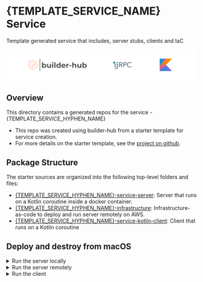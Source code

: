 # {TEMPLATE_SERVICE_NAME} Service
Template generated service that includes, server stubs, clients and IaC

![](logo/bh_grpc_kotlin.png)

## Overview

This directory contains a generated repos for the service - {TEMPLATE_SERVICE_HYPHEN_NAME}

- This repo was created using builder-hub from a starter template for service creation.
- For more details on the starter template, see the [project on github](https://github.com/builder-hub/starter-service).

## Package Structure

The starter sources are organized into the following top-level folders and files:

- [{TEMPLATE_SERVICE_HYPHEN_NAME}-service-server]({TEMPLATE_SERVICE_HYPHEN_NAME}-service-server): Server that runs on a Kotlin coroutine inside a docker container.
- [{TEMPLATE_SERVICE_HYPHEN_NAME}-infrastructure]({TEMPLATE_SERVICE_HYPHEN_NAME}-infrastructure): Infrastructure-as-code to deploy and run server remotely on AWS.
- [{TEMPLATE_SERVICE_HYPHEN_NAME}-service-kotlin-client]({TEMPLATE_SERVICE_HYPHEN_NAME}-service-kotlin-client): Client that runs on a Kotlin coroutine

## Deploy and destroy from macOS
<details>
<summary> Run the server locally </summary>

Follow the instructions from the server package to run locally

</details>
<details>
<summary> Run the server remotely </summary>

Follow the instructions from the infrastructure package to deploy and destroy your infrastructure

</details>
<details>
<summary> Run the client </summary>

Follow the instructions from the client package to run the client test.

</details>
